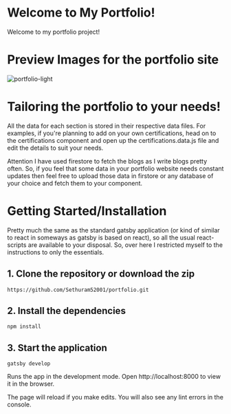 # Welcome to My Portfolio!
Welcome to my portfolio project!

# Preview Images for the portfolio site
![portfolio-light](https://user-images.githubusercontent.com/58566745/122004747-6d915780-cdd2-11eb-86cd-0757d136bdbe.png)

# Tailoring the portfolio to your needs!
All the data for each section is stored in their respective data files. For examples, if you're planning to add on your own certifications, head on to the certifications component and open up the certifications.data.js file and edit the details to suit your needs. 

Attention I have used firestore to fetch the blogs as I write blogs pretty often. So, if you feel that some data in your portfolio website needs constant updates then feel free to upload those data in firstore or any database of your choice and fetch them to your component.

# Getting Started/Installation
Pretty much the same as the standard gatsby application (or kind of similar to react in someways as gatsby is based on react), so all the usual react-scripts are available to your disposal. So, over here I restricted myself to the instructions to only the essentials.
## 1. Clone the repository or download the zip
```
https://github.com/Sethuram52001/portfolio.git
```

## 2. Install the dependencies
```
npm install
```

## 3. Start the application
```
gatsby develop
```
Runs the app in the development mode.
Open http://localhost:8000 to view it in the browser.

The page will reload if you make edits.
You will also see any lint errors in the console.
